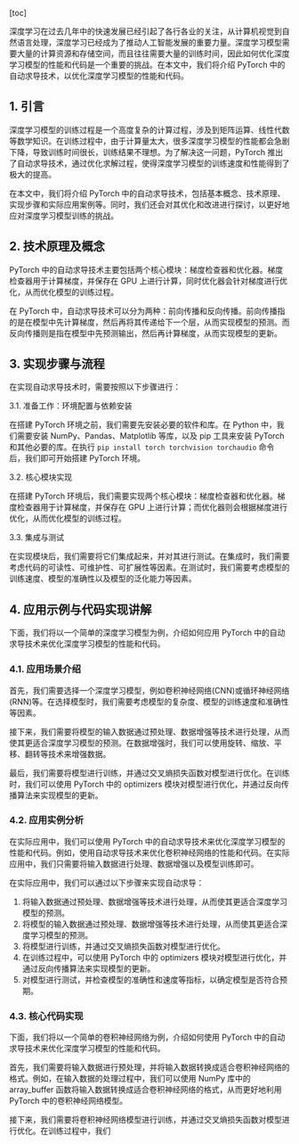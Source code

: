
[toc]                    
                
                
深度学习在过去几年中的快速发展已经引起了各行各业的关注，从计算机视觉到自然语言处理，深度学习已经成为了推动人工智能发展的重要力量。深度学习模型需要大量的计算资源和存储空间，而且往往需要大量的训练时间，因此如何优化深度学习模型的性能和代码是一个重要的挑战。在本文中，我们将介绍 PyTorch 中的自动求导技术，以优化深度学习模型的性能和代码。

## 1. 引言

深度学习模型的训练过程是一个高度复杂的计算过程，涉及到矩阵运算、线性代数等数学知识。在训练过程中，由于计算量太大，很多深度学习模型的性能都会急剧下降，导致训练时间很长，训练结果不理想。为了解决这一问题，PyTorch 推出了自动求导技术，通过优化求解过程，使得深度学习模型的训练速度和性能得到了极大的提高。

在本文中，我们将介绍 PyTorch 中的自动求导技术，包括基本概念、技术原理、实现步骤和实际应用案例等。同时，我们还会对其优化和改进进行探讨，以更好地应对深度学习模型训练的挑战。

## 2. 技术原理及概念

PyTorch 中的自动求导技术主要包括两个核心模块：梯度检查器和优化器。梯度检查器用于计算梯度，并保存在 GPU 上进行计算，同时优化器会针对梯度进行优化，从而优化模型的训练过程。

在 PyTorch 中，自动求导技术可以分为两种：前向传播和反向传播。前向传播指的是在模型中先计算梯度，然后再将其传递给下一个层，从而实现模型的预测。而反向传播则是指在模型中先预测输出，然后再计算梯度，从而实现模型的更新。

## 3. 实现步骤与流程

在实现自动求导技术时，需要按照以下步骤进行：

3.1. 准备工作：环境配置与依赖安装

在搭建 PyTorch 环境之前，我们需要先安装必要的软件和库。在 Python 中，我们需要安装 NumPy、Pandas、Matplotlib 等库，以及 pip 工具来安装 PyTorch 和其他必要的库。在执行 `pip install torch torchvision torchaudio` 命令后，我们即可开始搭建 PyTorch 环境。

3.2. 核心模块实现

在搭建 PyTorch 环境后，我们需要实现两个核心模块：梯度检查器和优化器。梯度检查器用于计算梯度，并保存在 GPU 上进行计算；而优化器则会根据梯度进行优化，从而优化模型的训练过程。

3.3. 集成与测试

在实现模块后，我们需要将它们集成起来，并对其进行测试。在集成时，我们需要考虑代码的可读性、可维护性、可扩展性等因素。在测试时，我们需要考虑模型的训练速度、模型的准确性以及模型的泛化能力等因素。

## 4. 应用示例与代码实现讲解

下面，我们将以一个简单的深度学习模型为例，介绍如何应用 PyTorch 中的自动求导技术来优化深度学习模型的性能和代码。

### 4.1. 应用场景介绍

首先，我们需要选择一个深度学习模型，例如卷积神经网络(CNN)或循环神经网络(RNN)等。在选择模型时，我们需要考虑模型的复杂度、模型的训练速度和准确性等因素。

接下来，我们需要将模型的输入数据通过预处理、数据增强等技术进行处理，从而使其更适合深度学习模型的预测。在数据增强时，我们可以使用旋转、缩放、平移、翻转等技术来增强数据。

最后，我们需要将模型进行训练，并通过交叉熵损失函数对模型进行优化。在训练时，我们可以使用 PyTorch 中的 optimizers 模块对模型进行优化，并通过反向传播算法来实现模型的更新。

### 4.2. 应用实例分析

在实际应用中，我们可以使用 PyTorch 中的自动求导技术来优化深度学习模型的性能和代码。例如，使用自动求导技术来优化卷积神经网络的性能和代码。在实际应用中，我们只需要将输入数据进行处理、数据增强以及模型训练即可。

在实际应用中，我们可以通过以下步骤来实现自动求导：

1. 将输入数据通过预处理、数据增强等技术进行处理，从而使其更适合深度学习模型的预测。
2. 将模型的输入数据通过预处理、数据增强等技术进行处理，从而使其更适合深度学习模型的预测。
3. 将模型进行训练，并通过交叉熵损失函数对模型进行优化。
4. 在训练过程中，可以使用 PyTorch 中的 optimizers 模块对模型进行优化，并通过反向传播算法来实现模型的更新。
5. 对模型进行测试，并检查模型的准确性和速度等指标，以确定模型是否符合预期。

### 4.3. 核心代码实现

下面，我们将以一个简单的卷积神经网络为例，介绍如何使用 PyTorch 中的自动求导技术来优化深度学习模型的性能和代码。

首先，我们需要将输入数据进行预处理，并将输入数据转换成适合卷积神经网络的格式。例如，在输入数据的处理过程中，我们可以使用  NumPy 库中的 array\_buffer 函数将输入数据转换成适合卷积神经网络的格式，从而更好地利用 PyTorch 中的卷积神经网络模型。

接下来，我们需要将卷积神经网络模型进行训练，并通过交叉熵损失函数对模型进行优化。在训练过程中，我们

